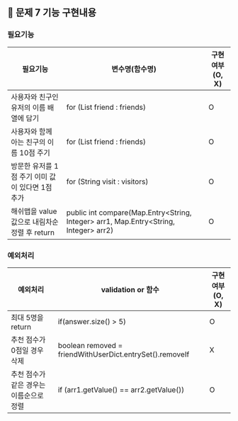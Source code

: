 ## 🚀 문제 7 기능 구현내용

### 필요기능


| 필요기능                           | 변수명(함수명)                                    | 구현 여부(O, X) |
|--------------------------------|---------------------------------------------|-------------|
| 사용자와 친구인 유저의 이름 배열에 담기         | for (List<String> friend : friends) | O           |
| 사용자와 함께 아는 친구의 이름 10점 주기       |  for (List<String> friend : friends)   | O           |
| 방문한 유저를 1점 주기 이미 값이 있다면 1점 추가  |  for (String visit : visitors) | O           |
| 해쉬맵을 value값으로 내림차순 정렬 후 return | public int compare(Map.Entry<String, Integer> arr1, Map.Entry<String, Integer> arr2)| O           |

### 예외처리

| 예외처리                | validation or 함수 | 구현 여부(O, X) |
|---------------------|-----------------|-------------|
|  최대 5명을 return  |    if(answer.size() > 5)  | O           |
|  추천 점수가 0점일 경우 삭제  |    boolean removed = friendWithUserDict.entrySet().removeIf  | X           |
|  추천 점수가 같은 경우는 이름순으로 정렬  |    if (arr1.getValue() == arr2.getValue())  | O           |